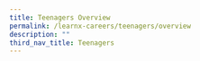 ```yaml
---
title: Teenagers Overview
permalink: /learnx-careers/teenagers/overview
description: ""
third_nav_title: Teenagers
---
```

